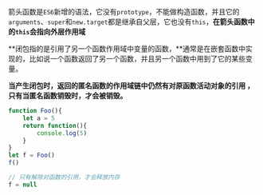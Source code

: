 箭头函数是`ES6`新增的语法，它没有`prototype`，不能做构造函数，并且它的`arguments`、`super`和`new.target`都是继承自父层，它也没有`this`，**在箭头函数中的`this`会指向外层作用域**



**闭包指的是引用了另一个函数作用域中变量的函数，**通常是在嵌套函数中实现的，比如说一个函数返回了另一个函数，并且另一个函数中用到了它的某些变量。

**当产生闭包时，返回的匿名函数的作用域链中仍然有对原函数活动对象的引用 ，只有当匿名函数销毁时，才会被销毁。**



```js
function Foo(){
	let a = 5
	return function(){
		console.log(5)
	}
}
let f = Foo()
f()

// 只有解除对函数的引用，才会释放内存
f = null
```

